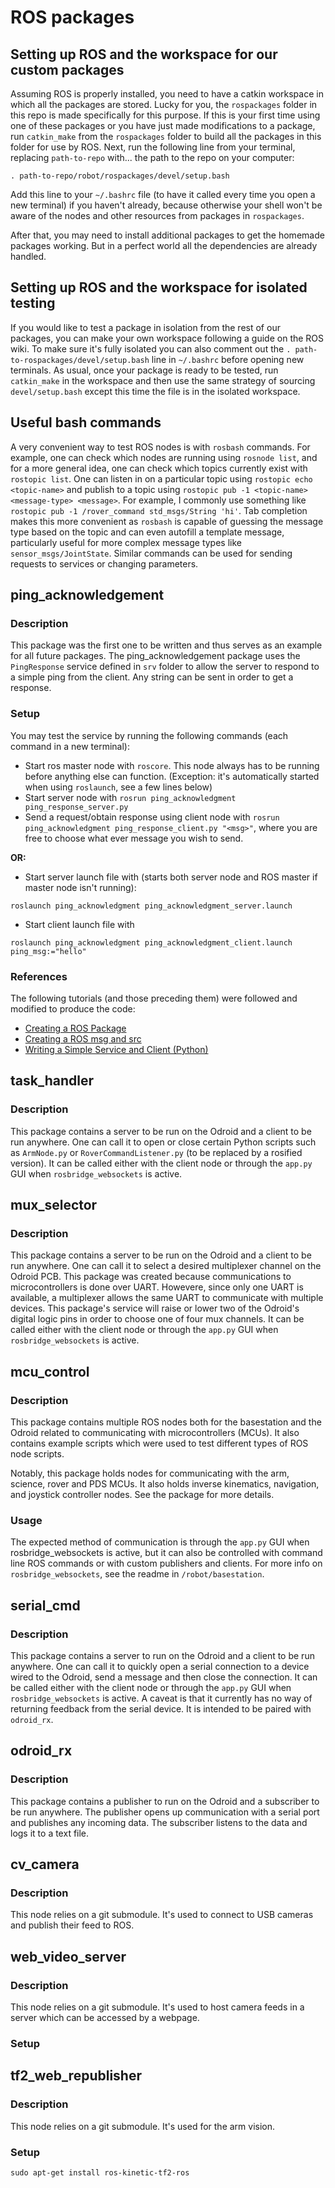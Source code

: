 # ROS packages

## Setting up ROS and the workspace for our custom packages

Assuming ROS is properly installed, you need to have a catkin workspace in which all the packages are stored. Lucky for you, the `rospackages` folder in this repo is made specifically for this purpose. If this is your first time using one of these packages or you have just made modifications to a package, run `catkin_make` from the `rospackages` folder to build all the packages in this folder for use by ROS. Next, run the following line from your terminal, replacing `path-to-repo` with... the path to the repo on your computer:
```
. path-to-repo/robot/rospackages/devel/setup.bash
```
Add this line to your `~/.bashrc` file (to have it called every time you open a new terminal) if you haven't already, because otherwise your shell won't be aware of the nodes and other resources from packages in `rospackages`.

After that, you may need to install additional packages to get the homemade packages working. But in a perfect world all the dependencies are already handled.

## Setting up ROS and the workspace for isolated testing

If you would like to test a package in isolation from the rest of our packages, you can make your own workspace following a guide on the ROS wiki. To make sure it's fully isolated you can also comment out the `. path-to-rospackages/devel/setup.bash` line in `~/.bashrc` before opening new terminals. As usual, once your package is ready to be tested, run `catkin_make` in the workspace and then use the same strategy of sourcing `devel/setup.bash` except this time the file is in the isolated workspace.

## Useful bash commands
A very convenient way to test ROS nodes is with `rosbash` commands. For example, one can check which nodes are running using `rosnode list`, and for a more general idea, one can check which topics currently exist with `rostopic list`. One can listen in on a particular topic using `rostopic echo <topic-name>` and publish to a topic using `rostopic pub -1 <topic-name> <message-type> <message>`. For example, I commonly use something like `rostopic pub -1 /rover_command std_msgs/String 'hi'`. Tab completion makes this more convenient as `rosbash` is capable of guessing the message type based on the topic and can even autofill a template message, particularly useful for more complex message types like `sensor_msgs/JointState`. Similar commands can be used for sending requests to services or changing parameters.

## ping_acknowledgement

### Description

This package was the first one to be written and thus serves as an example for all future packages. The ping_acknowledgement package uses the `PingResponse` service defined in `srv` folder to allow the server to respond to a simple ping from the client. Any string can be sent in order to get a response.

### Setup

You may test the service by running the following commands (each command in a new terminal):

- Start ros master node with `roscore`. This node always has to be running before anything else can function. (Exception: it's automatically started when using `roslaunch`, see a few lines below)
- Start server node with `rosrun ping_acknowledgment ping_response_server.py`
- Send a request/obtain response using client node with `rosrun ping_acknowledgment ping_response_client.py "<msg>"`, where you are free to choose what ever message you wish to send.

**OR:**
- Start server launch file with (starts both server node and ROS master if master node isn't running):
```
roslaunch ping_acknowledgment ping_acknowledgment_server.launch
```
- Start client launch file with
```
roslaunch ping_acknowledgment ping_acknowledgment_client.launch ping_msg:="hello"
```

### References

The following tutorials (and those preceding them) were followed and modified to produce the code:
- [Creating a ROS Package](http://wiki.ros.org/ROS/Tutorials/CreatingPackage)
- [Creating a ROS msg and src](http://wiki.ros.org/ROS/Tutorials/CreatingMsgAndSrv#Creating_a_srv)
- [Writing a Simple Service and Client (Python)](http://wiki.ros.org/ROS/Tutorials/WritingServiceClient%28python%29)

## task_handler

### Description

This package contains a server to be run on the Odroid and a client to be run anywhere. One can call it to open or close certain Python scripts such as `ArmNode.py` or `RoverCommandListener.py` (to be replaced by a rosified version). It can be called either with the client node or through the `app.py` GUI when `rosbridge_websockets` is active.

## mux_selector

### Description

This package contains a server to be run on the Odroid and a client to be run anywhere. One can call it to select a desired multiplexer channel on the Odroid PCB. This package was created because communications to microcontrollers is done over UART. Howevere, since only one UART is available, a multiplexer allows the same UART to communicate with multiple devices. This package's service will raise or lower two of the Odroid's digital logic pins in order to choose one of four mux channels. It can be called either with the client node or through the `app.py` GUI when `rosbridge_websockets` is active.

## mcu_control

### Description

This package contains multiple ROS nodes both for the basestation and the Odroid related to communicating with microcontrollers (MCUs). It also contains example scripts which were used to test different types of ROS node scripts.

Notably, this package holds nodes for communicating with the arm, science, rover and PDS MCUs. It also holds inverse kinematics, navigation, and joystick controller nodes. See the package for more details.

### Usage

The expected method of communication is through the `app.py` GUI when rosbridge_websockets is active, but it can also be controlled with command line ROS commands or with custom publishers and clients. For more info on `rosbridge_websockets`, see the readme in `/robot/basestation`.

## serial_cmd

### Description

This package contains a server to run on the Odroid and a client to be run anywhere. One can call it to quickly open a serial connection to a device wired to the Odroid, send a message and then close the connection. It can be called either with the client node or through the `app.py` GUI when `rosbridge_websockets` is active. A caveat is that it currently has no way of returning feedback from the serial device. It is intended to be paired with `odroid_rx`.

## odroid_rx

### Description

This package contains a publisher to run on the Odroid and a subscriber to be run anywhere. The publisher opens up communication with a serial port and publishes any incoming data. The subscriber listens to the data and logs it to a text file.

## cv_camera

### Description
This node relies on a git submodule. It's used to connect to USB cameras and publish their feed to ROS.

## web_video_server

### Description
This node relies on a git submodule. It's used to host camera feeds in a server which can be accessed by a webpage.

### Setup


## tf2_web_republisher

### Description
This node relies on a git submodule. It's used for the arm vision.

### Setup
`sudo apt-get install ros-kinetic-tf2-ros`

